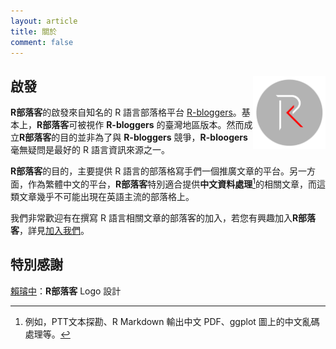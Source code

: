 ```yaml
---
layout: article
title: 關於
comment: false
---
```



## 啟發 <img src="/assets/images/logo/logo.png" class="ori" style="width:23%;float: right;"/>

**R部落客**的啟發來自知名的 R 語言部落格平台 [R-bloggers](https://www.r-bloggers.com/)。基本上，**R部落客**可被視作 **R-bloggers** 的臺灣地區版本。然而成立**R部落客**的目的並非為了與 **R-bloggers** 競爭，**R-bloogers** 毫無疑問是最好的 R 語言資訊來源之一。

**R部落客**的目的，主要提供 R 語言的部落格寫手們一個推廣文章的平台。另一方面，作為繁體中文的平台，**R部落客**特別適合提供**中文資料處理**[^chinese]的相關文章，而這類文章幾乎不可能出現在英語主流的部落格上。

我們非常歡迎有在撰寫 R 語言相關文章的部落客的加入，若您有興趣加入**R部落客**，詳見[加入我們](./join.html)。

## 特別感謝

[賴璿中](https://www.facebook.com/rickerspace)：**R部落客** Logo 設計


[^chinese]: 例如，PTT文本探勘、R Markdown 輸出中文 PDF、ggplot 圖上的中文亂碼處理等。
